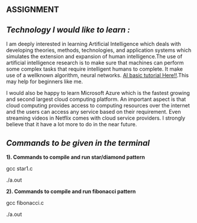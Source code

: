 ## ASSIGNMENT

## *Technology I would like to learn :*
I am deeply interested in learning Artificial Intelligence which deals with developing theories, methods, technologies, and application systems which simulates the extension and expansion of human intelligence.The use of artificial intelligence research is to make sure that machines can perform some complex tasks that require intelligent humans to complete. It make use of a wellknown algorithm, neural networks. [AI basic tutorial Here!!](https://www.javatpoint.com/artificial-intelligence-tutorial).This may help for beginners like me.

I would also be happy to learn Microsoft Azure which is the fastest growing and second largest cloud computing platform. An important aspect is that cloud computing provides access to computing resources over the internet and the users can access any service based on their requirement. Even streaming videos in Netflix comes with cloud service providers. I strongly believe that it have a lot more to do in the near future.

## ***Commands to be given in the terminal***

**1). Commands to compile and run star/diamond pattern**

gcc star1.c

./a.out

**2). Commands to compile and run fibonacci pattern**

gcc fibonacci.c

./a.out



